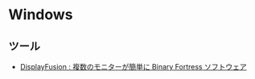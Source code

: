 # Windows

## ツール
- [DisplayFusion : 複数のモニターが簡単に Binary Fortress ソフトウェア](https://www.displayfusion.com/)
